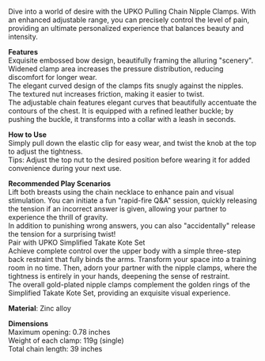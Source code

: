 Dive into a world of desire with the UPKO Pulling Chain Nipple Clamps. With an enhanced adjustable range, you can precisely control the level of pain, providing an ultimate personalized experience that balances beauty and intensity.

**Features**  
Exquisite embossed bow design, beautifully framing the alluring "scenery".  
Widened clamp area increases the pressure distribution, reducing discomfort for longer wear.  
The elegant curved design of the clamps fits snugly against the nipples.  
The textured nut increases friction, making it easier to twist.  
The adjustable chain features elegant curves that beautifully accentuate the contours of the chest. It is equipped with a refined leather buckle; by pushing the buckle, it transforms into a collar with a leash in seconds.

**How to Use**  
Simply pull down the elastic clip for easy wear, and twist the knob at the top to adjust the tightness.  
Tips: Adjust the top nut to the desired position before wearing it for added convenience during your next use.

**Recommended Play Scenarios**  
Lift both breasts using the chain necklace to enhance pain and visual stimulation. You can initiate a fun "rapid-fire Q&A" session, quickly releasing the tension if an incorrect answer is given, allowing your partner to experience the thrill of gravity.  
In addition to punishing wrong answers, you can also "accidentally" release the tension for a surprising twist!  
Pair with UPKO Simplified Takate Kote Set  
Achieve complete control over the upper body with a simple three-step back restraint that fully binds the arms. Transform your space into a training room in no time. Then, adorn your partner with the nipple clamps, where the tightness is entirely in your hands, deepening the sense of restraint.  
The overall gold-plated nipple clamps complement the golden rings of the Simplified Takate Kote Set, providing an exquisite visual experience.

**Material**: Zinc alloy

**Dimensions**  
Maximum opening: 0.78 inches  
Weight of each clamp: 119g (single)  
Total chain length: 39 inches